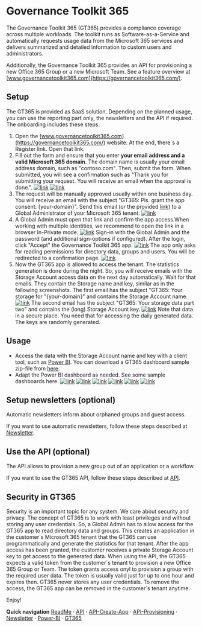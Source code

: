 # Governance Toolkit 365

The Governance Toolkit 365 (GT365) provides a compliance coverage across multiple workloads. The toolkit runs as Software-as-a-Service and automatically requests usage data from the Microsoft 365 services and delivers summarized and detailed information to custom users and administrators. 

Additionally, the Governance Toolkit 365 provides an API for provisioning a new Office 365 Group or a new Microsoft Team. See a feature overview at [www.governancetoolkit365.com](https://governancetoolkit365.com/).

## Setup

The GT365 is provided as SaaS solution. Depending on the planned usage, you can use the reporting part only, the newsletters and the API if required. The  onboarding includes these steps.

1. Open the [www.governancetoolkit365.com](https://governancetoolkit365.com/) website. At the end, there´s a Register link. Open that link.
2. Fill out the form and ensure that you enter **your email address and a valid Microsoft 365 domain**. The domain name is usually your email address domain, such as "contoso.com". Then, submit the form. When submitted, you will see a confirmation such as "Thank you for submitting your request. You will receive an email when the approval is done.".
[![link](./images/register-1.png)](./images/register-1 "Click to enlarge")
[![link](./images/register-2.png)](./images/register-2 "Click to enlarge")
4. The request will be manually approved usually within one business day. You will receive an email with the subject "GT365: Pls. grant the app consent: {your-domain}".
Send this email (or the provided [link](https://login.microsoftonline.com/common/adminconsent?client_id=f6108159-1168-475d-b3ca-be8104781bf8)) to a Global Administrator of your Microsoft 365 tenant.
[![link](./images/setup-1.png)](./images/setup-1.png "Click to enlarge")
5. A Global Admin must open that link and confirm the app access.When working with multiple identities, we recommend to open the link in a browser In-Private mode.
[![link](./images/setup-2.png)](./images/setup-2 "Click to enlarge")
Sign-in with the Global Admin and the password (and additional sign-options if configured). After the login, click "Accept" the Governance Toolkit 365 app.
[![link](./images/setup-3.png)](./images/setup-3 "Click to enlarge")
The app only asks for reading permissions for directory data, groups and users. You will be redirected to a confirmation page.
[![link](./images/setup-4.png)](./images/setup-4 "Click to enlarge")
6. Now the GT365 app is allowed to access the tenant. The statistics generation is done during the night. So, you will receive emails with the Storage Account access data on the next day automatically. Wait for that emails. They contain the Storage name and key, similar as in the following screenshots.
The first email has the subject "GT365: Your storage for "{your-domain}" and contains the Storage Account name.
[![link](./images/setup-5.png)](./images/setup-5 "Click to enlarge")
The second email has the subject "GT365: Your storage data part two" and contains the (long) Storage Account key.
[![link](./images/setup-6.png)](./images/setup-6 "Click to enlarge")
Note that data in a secure place. You need that for accessing the daily generated data. The keys are randomly generated.

## Usage

- Access the data with the Storage Account name and key with a client tool, such as [Power BI](https://powerbi.microsoft.com/en-us/downloads/). You can download a GT365 dashboard sample zip-file from [here](https://governancetoolkit365.com/download/GovernanceToolkit365-Template.zip).
- Adapt the Power BI dashboard as needed. See some sample dashboards here: 
[![link](./images/bi-demo-1.png)](./images/bi-demo-1 "Click to enlarge")
[![link](./images/bi-demo-2.png)](./images/bi-demo-2 "Click to enlarge")
[![link](./images/bi-demo-3.png)](./images/bi-demo-3 "Click to enlarge")
[![link](./images/bi-demo-4.png)](./images/bi-demo-4 "Click to enlarge")
[![link](./images/bi-demo-5.png)](./images/bi-demo-5 "Click to enlarge")
[![link](./images/bi-demo-6.png)](./images/bi-demo-6 "Click to enlarge")


## Setup newsletters (optional)

Automatic newsletters inform about orphaned groups and guest access.

If you want to use automatic newsletters, follow these steps described at [Newsletter](./newsletter.md).

## Use the API (optional)

The API allows to provision a new group out of an application or a workflow.

If you want to use the GT365 API, follow these steps described at [API](./API.md).

## Security in GT365

Security is an important topic for any system. We care about security and privacy. 
The concept of GT365 is to work with least privileges and without storing any user credentials. So, a Global Admin has to allow access for the GT365 app to read directory data and groups. This creates an application in the customer´s Microsoft 365 tenant that the GT365 can use programmatically and generate the statistics for that tenant. After the app access has been granted, the customer receives a private Storage Account key to get access to the generated data.
When using the API, the GT365 expects a valid token from the customer´s tenant to provision a new Office 365 Group or Team. The token grants access onyl to provision a group with the required user data. The token is usually valid just for up to one hour and expires then.
GT365 never stores any user credentials. To remove the access, the GT365 app can be removed in the customer´s tenant anytime.

Enjoy!

**Quick navigation**
[ReadMe](./readme.md) &middot; [API](-/API.md) &middot; [API-Create-App](./API-create-app.md) &middot; [API-Provisioning](./API-provisioning.md) &middot; [Newsletter](./newsletter.md) &middot; [Power-BI](./power-bi.md) &middot; [GT365](https://governancetoolkit365.com/)